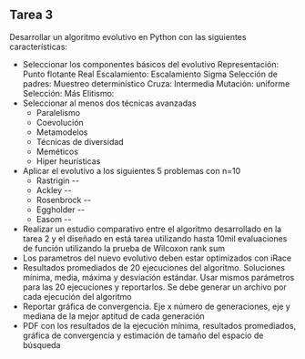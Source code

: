 ## Tarea 3
Desarrollar un algoritmo evolutivo en Python con las siguientes características:
 * Seleccionar los componentes básicos del evolutivo
    Representación: Punto flotante Real
    Escalamiento: Escalamiento Sigma
    Selección de padres: Muestreo determinístico
    Cruza: Intermedia
    Mutación: uniforme
    Selección: Más
    Elitismo: 
 * Seleccionar al menos dos técnicas avanzadas
    * Paralelismo
    * Coevolución
    * Metamodelos
    * Técnicas de diversidad
    * Meméticos
    * Hiper heurísticas 
 * Aplicar el evolutivo a los siguientes 5 problemas con n=10
    * Rastrigin --
    * Ackley --
    * Rosenbrock --
    * Eggholder --
    * Easom --
 * Realizar un estudio comparativo entre el algoritmo desarrollado en la tarea 2 y el diseñado en está tarea utilizando hasta 10mil evaluaciones de función utilizando la prueba de Wilcoxon rank sum
 * Los parametros del nuevo evolutivo deben estar optimizados con iRace
 *  Resultados promediados de 20 ejecuciones del algoritmo. Soluciones mínima, media, máxima y desviación estándar. Usar mismos parámetros para las 20 ejecuciones y reportarlos. Se debe generar un archivo por cada ejecución del algoritmo
 * Reportar gráfica de convergencia. Eje x número de generaciones, eje y mediana de la mejor aptitud de cada generación
 * PDF con los resultados de la ejecución mínima, resultados promediados, gráfica de convergencia y estimación de tamaño del espacio de búsqueda